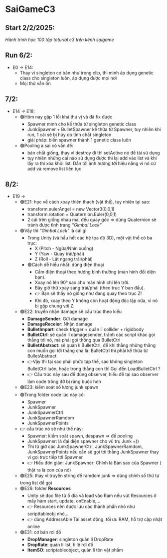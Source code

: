 # SaiGameC3
## Start 2/2/2025: 
*Hành trình học 100 tập toturial c3 trên kênh saigame*
## Run 6/2: 
- E0 -> E14:
	- Thay vì singleton cơ bản như trong clip, thì mình áp dụng genetic class cho singleton luôn, áp dụng được mọi nơi
	- Mọi thứ vẫn ổn
## 7/2:
- E14 -> E18:
	- 🟢Hôm nay gặp 1 lỗi khá thú vị và đã fix được
		- Spawner mình cho kế thừa từ singleton genetic class
		- JunkSpawner + BulletSpawner kế thừa từ Spawner, tuy nhiên khi run, 1 cái sẽ bị hủy do tính chất singleton
		- giải pháp: biến spawner thành 1 genetic class luôn
	- 🟢Pooling a sai có vấn đề:
		- bản chất giống, thay vì destroy đi thì setActive nó để tái sử dụng
		- tuy nhiên những cái nào sử dụng được thì lại add vào list và khi lấy ra thì xóa khỏi list. Dẫn tới ảnh hưởng tới hiệu năng vì nó cứ add và remove list liên tục
## 8/2:
- E19 ->
	- 🟢E21: học về cách xoay thiên thạch (vật thể), tuy nhiên tại sao:
		- transform.eulerAngel = new Vector3(0,0,1)
		- transform.rotation = Quaternion.Euler(0,0,1)
		- 2 cái trên giống nhau mà, đều quay góc => dùng Quaternion sẽ tránh được tình trạng *"Gimbal Lock"*
	- 🟢Vậy thì *"Gimbal Lock"* là cái gì:
		- Trong Unity (và hầu hết các hệ tọa độ 3D), một vật thể có ba trục:
            - X (Pitch - Ngửa/Nhìn xuống)
            - Y (Yaw - Quay trái/phải)
            - Z (Roll - Lật ngang trái/phải)
        - 🟢Cách dễ hiểu nhất: dùng điện thoại
            - Cầm điện thoại theo hướng bình thường (màn hình đối diện bạn).
            - Xoay nó lên 90° sao cho màn hình chỉ lên trời.
            - Bây giờ thử xoay sang trái/phải (theo trục Y ban đầu).
            - 👉 Bạn sẽ thấy nó giống như đang quay theo trục Z!
            - Khi đó, xoay theo Y không còn hoạt động độc lập nữa, vì nó bị gộp chung với Z.
	- 🟢E22:  truyền nhận damage sẽ cấu trúc theo kiểu
		- **DamageSender**: Gửi damage
		- **DamageReceier**: Nhận damage
		- **BulletImpart**: check trigger + quản lí collider + rigidbody
		- **BulletCtrl**: sẽ quản lí damagesender, tránh các script khác gọi thẳng tới nó, mà phải gọi thông qua BulletCtrl
		- **BulletAbstract**: sẽ quản lí BulletCtrl, để khi thằng những thằng con muốn gọi tới thằng cha là: BulletCtrl thì phải kế thừa từ BulletAbstract
		- 👉Vậy thì tại sao phải phức tạp thế, sao không singleton BulletCtrl luôn, hoặc trong thằng con thì Gọi đến LoadBulletCtrl ?
		- 👉 Cấu trúc này sau để dùng observer, hiểu để tại sao observer làm code trông đỡ bị ràng buộc hơn
	- 🟢E23: kiểm soát số lượng junk spawn
	- 🟢Trong folder code lúc này có:
		- Spawner
		- JunkSpawner
		- JunkSpawnerCtrl
		- JunkSpawnerRamdom
		- JunkSpawnerPoints
	- 👉 cấu trúc nó sẽ như thế này:
		- Spawner: kiểm soát spawn, despawn => để pooling
		- JunkSpawner: là đại diện spawner cho vũ trụ Junk =))
		- Thì từ giờ các JunkSpawnerCtrl, JunkSpawnerRamdom, JunkSpawnerPoints nếu cần sẽ gọi tới thằng JunkSpawner thay vì gọi trực tiếp tới Spawner
		- 👉 Hiểu đơn giản: JunkSpawner: Chính là Bản sao của Spawner ( thật ra là con của nó)
	- 🟢E25: thay vì truyền string để ramdom junk => dùng chính số thứ tự trong list để gọi
	- 🟢E26: folder **Resources**
		- Unity sẽ đọc file từ ổ đĩa và load vào Ram nếu vứt Resources ở mấy hàm start, update, onEnable,...
		-  👉 Resources nên được lưu các thành phần nhỏ như scripttableobj nhỏ,...
		-  👉 dùng AddressAble Tải asset động, tối ưu RAM, hỗ trợ cập nhật online
	- 🟢E31: cơ bản rơi đồ
		- **DropManager**: singleton quản lí DropRate
		- **DropRate**: quản lí list<ItemSO>, tỉ lệ rơi đồ
		- **ItemSO**: scriptableobject, quản lí tên vật phẩm